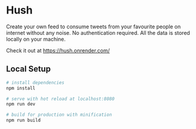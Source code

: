# Hush

Create your own feed to consume tweets from your favourite people on internet without any noise. No authentication required. All the data is stored locally on your machine. 

Check it out at https://hush.onrender.com/

## Local Setup

``` bash
# install dependencies
npm install

# serve with hot reload at localhost:8080
npm run dev

# build for production with minification
npm run build
```
